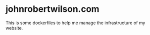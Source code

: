 johnrobertwilson.com
====================

This is some dockerfiles to help me manage the infrastructure of my website.